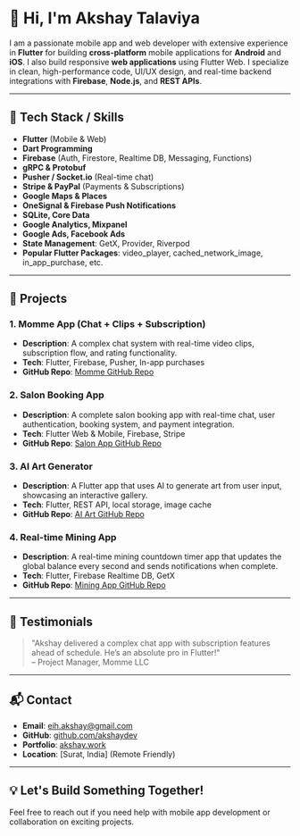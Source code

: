 # 👋 Hi, I'm Akshay Talaviya

I am a passionate mobile app and web developer with extensive experience in **Flutter** for building **cross-platform** mobile applications for **Android** and **iOS**. I also build responsive **web applications** using Flutter Web. I specialize in clean, high-performance code, UI/UX design, and real-time backend integrations with **Firebase**, **Node.js**, and **REST APIs**.


---

## 🔧 **Tech Stack / Skills**

- **Flutter** (Mobile & Web)
- **Dart Programming**
- **Firebase** (Auth, Firestore, Realtime DB, Messaging, Functions)
- **gRPC & Protobuf**
- **Pusher / Socket.io** (Real-time chat)
- **Stripe & PayPal** (Payments & Subscriptions)
- **Google Maps & Places**
- **OneSignal & Firebase Push Notifications**
- **SQLite, Core Data**
- **Google Analytics, Mixpanel**
- **Google Ads, Facebook Ads**
- **State Management**: GetX, Provider, Riverpod
- **Popular Flutter Packages**: video_player, cached_network_image, in_app_purchase, etc.

---

## 🧪 **Projects**

### 1. **Momme App (Chat + Clips + Subscription)**
- **Description**: A complex chat system with real-time video clips, subscription flow, and rating functionality.
- **Tech**: Flutter, Firebase, Pusher, In-app purchases
- **GitHub Repo**: [Momme GitHub Repo](https://github.com/akshaydev/momme-app)

### 2. **Salon Booking App**
- **Description**: A complete salon booking app with real-time chat, user authentication, booking system, and payment integration.
- **Tech**: Flutter Web & Mobile, Firebase, Stripe
- **GitHub Repo**: [Salon App GitHub Repo](https://github.com/akshaydev/salon-booking)

### 3. **AI Art Generator**
- **Description**: A Flutter app that uses AI to generate art from user input, showcasing an interactive gallery.
- **Tech**: Flutter, REST API, local storage, image cache
- **GitHub Repo**: [AI Art GitHub Repo](https://github.com/akshaydev/ai-art-generator)

### 4. **Real-time Mining App**
- **Description**: A real-time mining countdown timer app that updates the global balance every second and sends notifications when complete.
- **Tech**: Flutter, Firebase Realtime DB, GetX
- **GitHub Repo**: [Mining App GitHub Repo](https://github.com/akshaydev/mining-timer)

---

## 💬 **Testimonials**

> "Akshay delivered a complex chat app with subscription features ahead of schedule. He’s an absolute pro in Flutter!"  
– Project Manager, Momme LLC

---

## 📬 **Contact**

- **Email**: eih.akshay@gmail.com
- **GitHub**: [github.com/akshaydev](https://github.com/akshaypirkhijadiya)
- **Portfolio**: [akshay.work](https://akshaypirkhijadiya.github.io)
- **Location**: [Surat, India] (Remote Friendly)

---

## 💡 **Let's Build Something Together!**
Feel free to reach out if you need help with mobile app development or collaboration on exciting projects.
